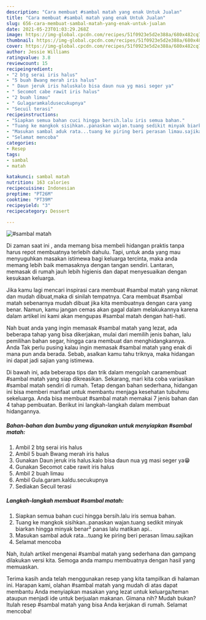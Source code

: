 ```yaml
---
description: "Cara membuat #sambal matah yang enak Untuk Jualan"
title: "Cara membuat #sambal matah yang enak Untuk Jualan"
slug: 656-cara-membuat-sambal-matah-yang-enak-untuk-jualan
date: 2021-05-23T01:03:29.268Z
image: https://img-global.cpcdn.com/recipes/51f0923e5d2e388a/680x482cq70/sambal-matah-foto-resep-utama.jpg
thumbnail: https://img-global.cpcdn.com/recipes/51f0923e5d2e388a/680x482cq70/sambal-matah-foto-resep-utama.jpg
cover: https://img-global.cpcdn.com/recipes/51f0923e5d2e388a/680x482cq70/sambal-matah-foto-resep-utama.jpg
author: Jessie Williams
ratingvalue: 3.8
reviewcount: 15
recipeingredient:
- "2 btg serai iris halus"
- "5 buah Bwang merah iris halus"
- " Daun jeruk iris haluskalo bisa daun nua yg masi seger ya"
- " Secomot cabe rawit iris halus"
- "2 buah limau"
- " Gulagaramkaldusecukupnya"
- "Secuil terasi"
recipeinstructions:
- "Siapkan semua bahan cuci hingga bersih.lalu iris semua bahan."
- "Tuang ke mangkok sisihkan..panaskan wajan.tuang sedikit minyak biarkan hingga minyak benar² panas lalu matikan api.."
- "Masukan sambal aduk rata...tuang ke piring beri perasan limau.sajikan"
- "Selamat mencoba"
categories:
- Resep
tags:
- sambal
- matah

katakunci: sambal matah 
nutrition: 163 calories
recipecuisine: Indonesian
preptime: "PT26M"
cooktime: "PT39M"
recipeyield: "3"
recipecategory: Dessert

---
```



![#sambal matah](https://img-global.cpcdn.com/recipes/51f0923e5d2e388a/680x482cq70/sambal-matah-foto-resep-utama.jpg)

Di zaman  saat ini , anda memang bisa membeli hidangan praktis tanpa harus repot membuatnya terlebih dahulu. Tapi, untuk anda yang mau menyuguhkan masakan istimewa bagi keluarga tercinta, maka anda memang lebih baik memasaknya dengan tangan sendiri. Lantaran, memasak di rumah jauh lebih higienis dan dapat menyesuaikan dengan kesukaan keluarga.

Jika kamu lagi mencari inspirasi cara membuat #sambal matah yang nikmat dan mudah dibuat,maka di sinilah tempatnya. Cara membuat #sambal matah  sebenarnya mudah dibuat jika kita membuatnya dengan cara yang benar. Namun, kamu jangan cemas akan gagal dalam melakukannya 
karena dalam artikel ini kami akan mengupas #sambal matah dengan hati-hati.  



Nah buat anda yang ingin memasak #sambal matah yang lezat, ada beberapa tahap yang bisa dikerjakan, mulai dari memilih jenis bahan, lalu pemilihan bahan segar, hingga cara membuat dan menghidangkannya. Anda Tak perlu pusing kalau ingin memasak #sambal matah yang enak di mana pun anda berada. Sebab, asalkan kamu  tahu triknya, maka hidangan ini dapat jadi sajian yang istimewa.

Di bawah ini, ada beberapa tips dan trik dalam mengolah caramembuat #sambal matah yang siap dikreasikan. Sekarang, mari kita coba variasikan #sambal matah sendiri di rumah. Tetap dengan bahan sederhana, hidangan ini bisa memberi manfaat untuk membantu menjaga kesehatan tubuhmu sekeluarga. Anda bisa membuat #sambal matah memakai 7 jenis bahan dan 4 tahap pembuatan. Berikut ini langkah-langkah dalam membuat hidangannya.

<!--inarticleads1-->

##### Bahan-bahan dan bumbu yang digunakan untuk menyiapkan #sambal matah:

1. Ambil 2 btg serai iris halus
1. Ambil 5 buah Bwang merah iris halus
1. Gunakan  Daun jeruk iris halus.kalo bisa daun nua yg masi seger ya😁
1. Gunakan  Secomot cabe rawit iris halus
1. Ambil 2 buah limau
1. Ambil  Gula.garam.kaldu.secukupnya
1. Sediakan Secuil terasi




<!--inarticleads2-->

##### Langkah-langkah membuat #sambal matah:

1. Siapkan semua bahan cuci hingga bersih.lalu iris semua bahan.
1. Tuang ke mangkok sisihkan..panaskan wajan.tuang sedikit minyak biarkan hingga minyak benar² panas lalu matikan api..
1. Masukan sambal aduk rata...tuang ke piring beri perasan limau.sajikan
1. Selamat mencoba




Nah, itulah artikel mengenai  #sambal matah  yang sederhana dan gampang dilakukan versi kita. Semoga anda mampu membuatnya dengan hasil yang memuaskan. 

Terima kasih anda telah menggunakan resep yang kita tampilkan di halaman ini. Harapan kami, olahan  #sambal matah yang mudah di atas dapat membantu Anda menyiapkan masakan yang lezat untuk keluarga/teman ataupun menjadi ide untuk berjualan makanan. Gimana nih? Mudah bukan? Itulah resep #sambal matah yang bisa Anda kerjakan di rumah. Selamat mencoba!

